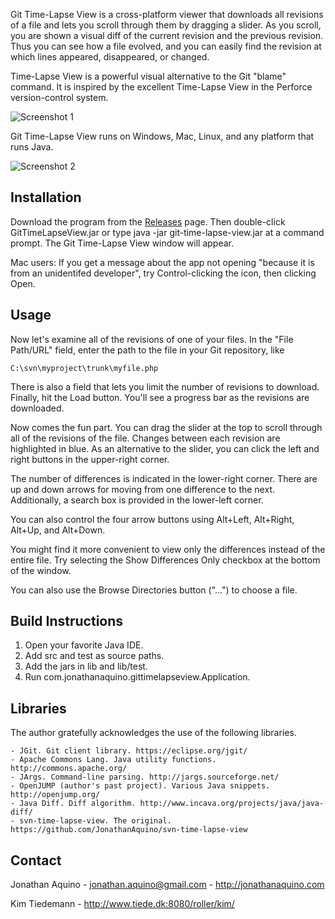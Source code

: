 Git Time-Lapse View is a cross-platform viewer that downloads all revisions of a
file and lets you scroll through them by dragging a slider. As you scroll, you
are shown a visual diff of the current revision and the previous revision. Thus
you can see how a file evolved, and you can easily find the revision at which
lines appeared, disappeared, or changed.

Time-Lapse View is a powerful visual alternative to the Git "blame"
command. It is inspired by the excellent Time-Lapse View in the Perforce
version-control system.

![Screenshot 1](http://farm3.static.flickr.com/2108/1587747884_5806f7463f_o.png)

Git Time-Lapse View runs on Windows, Mac, Linux, and any platform that runs Java.

![Screenshot 2](http://farm3.static.flickr.com/2017/1608790277_75f459f76e.jpg)


## Installation

Download the program from the [Releases](https://github.com/JonathanAquino/git-time-lapse-view/releases)
page. Then double-click GitTimeLapseView.jar or type java -jar git-time-lapse-view.jar
at a command prompt. The Git Time-Lapse View window will appear.

Mac users: If you get a message about the app not opening "because it is from
an unidentifed developer", try Control-clicking the icon, then clicking Open.


## Usage

Now let's examine all of the revisions of one of your files. In the "File
Path/URL" field, enter the path to the file in your Git repository, like

    C:\svn\myproject\trunk\myfile.php

There is also a field that lets you limit the number of revisions to download.
Finally, hit the Load button. You'll see a progress bar as the revisions are downloaded.

Now comes the fun part. You can drag the slider at the top to scroll through all
of the revisions of the file. Changes between each revision are highlighted in
blue. As an alternative to the slider, you can click the left and right buttons
in the upper-right corner.

The number of differences is indicated in the lower-right corner. There are up
and down arrows for moving from one difference to the next. Additionally, a
search box is provided in the lower-left corner.

You can also control the four arrow buttons using Alt+Left, Alt+Right, Alt+Up,
and Alt+Down.

You might find it more convenient to view only the differences instead of the
entire file. Try selecting the Show Differences Only checkbox at the bottom of
the window.

You can also use the Browse Directories button ("...") to choose a file.


## Build Instructions

1. Open your favorite Java IDE.
2. Add src and test as source paths.
3. Add the jars in lib and lib/test.
4. Run com.jonathanaquino.gittimelapseview.Application.


## Libraries

The author gratefully acknowledges the use of the following libraries.

    - JGit. Git client library. https://eclipse.org/jgit/
    - Apache Commons Lang. Java utility functions. http://commons.apache.org/
    - JArgs. Command-line parsing. http://jargs.sourceforge.net/
    - OpenJUMP (author's past project). Various Java snippets. http://openjump.org/
    - Java Diff. Diff algorithm. http://www.incava.org/projects/java/java-diff/
    - svn-time-lapse-view. The original. https://github.com/JonathanAquino/svn-time-lapse-view


## Contact

Jonathan Aquino  -  jonathan.aquino@gmail.com  -  http://jonathanaquino.com

Kim Tiedemann  -  http://www.tiede.dk:8080/roller/kim/